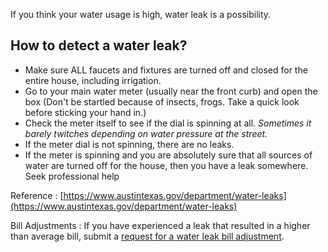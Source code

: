 If you think your water usage is high, water leak is a possibility.

How to detect a water leak? 
----------------------------
 * Make sure ALL faucets and fixtures are turned off and closed for the entire house, including irrigation.
 * Go to your main water meter (usually near the front curb) and open the box (Don't be startled because of insects, frogs. Take a quick look before sticking your hand in.)
 * Check the meter itself to see if the dial is spinning at all. *Sometimes it barely twitches depending on water pressure at the street.*
 * If the meter dial is not spinning, there are no leaks.
 * If the meter is spinning and you are absolutely sure that all sources of water are turned off for the house, then you have a leak somewhere. Seek professional help

Reference : [https://www.austintexas.gov/department/water-leaks](https://www.austintexas.gov/department/water-leaks)

Bill Adjustments : If you have experienced a leak that resulted in a higher than average bill, submit a [request for a water leak bill adjustment](http://austintexas.gov/page/high-water-bill-options).

